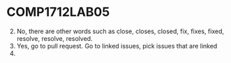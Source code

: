 # COMP1712LAB05
2) No, there are other words such as close, closes, closed, fix, fixes, fixed, resolve, resolve, resolved.
3) Yes, go to pull request. Go to linked issues, pick issues that are linked
4)
